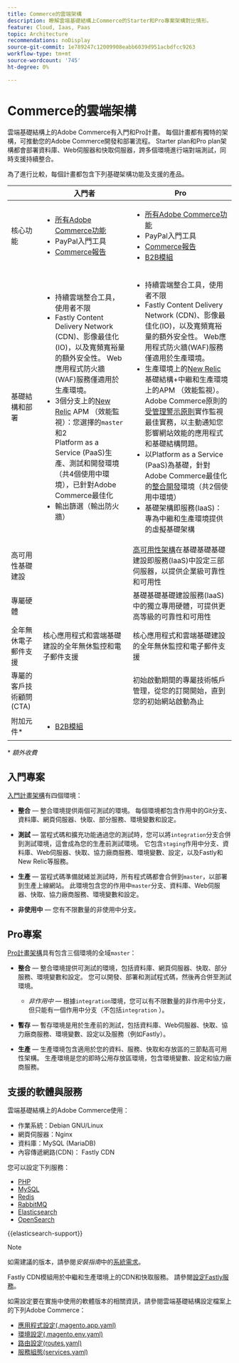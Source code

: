 ```yaml
---
title: Commerce的雲端架構
description: 瞭解雲端基礎結構上Commerce的Starter和Pro專案架構對比情形。
feature: Cloud, Iaas, Paas
topic: Architecture
recommendations: noDisplay
source-git-commit: 1e789247c12009908eabb6039d951acbdfcc9263
workflow-type: tm+mt
source-wordcount: '745'
ht-degree: 0%

---
```


# Commerce的雲端架構

雲端基礎結構上的Adobe Commerce有入門和Pro計畫。 每個計畫都有獨特的架構，可推動您的Adobe Commerce開發和部署流程。 Starter plan和Pro plan架構都會部署資料庫、Web伺服器和快取伺服器，跨多個環境進行端對端測試，同時支援持續整合。

為了進行比較，每個計畫都包含下列基礎架構功能及支援的產品。

|          | 入門者 | Pro |
| -------- | --------------------| ------------------ |
| 核心功能 | <ul><li>[所有Adobe Commerce功能](https://experienceleague.adobe.com/docs/commerce-operations/release/features.html?lang=zh-Hant)</li><li>PayPal入門工具</li><li>[Commerce報告](https://business.adobe.com/products/magento/business-intelligence.html?_ga=2.85288604.442698376.1665067470-1322106587.1655147209)</li></ul> | <ul><li>[所有Adobe Commerce功能](https://experienceleague.adobe.com/docs/commerce-operations/release/features.html?lang=zh-Hant)</li><li>PayPal入門工具</li><li>[Commerce報告](https://business.adobe.com/products/magento/business-intelligence.html?_ga=2.85288604.442698376.1665067470-1322106587.1655147209)</li><li>[B2B模組](https://business.adobe.com/products/magento/b2b-ecommerce.html?_ga=2.105948422.442698376.1665067470-1322106587.1655147209)</li></ul> |
| 基礎結構和部署 | <ul><li>持續雲端整合工具，使用者不限</li><li>Fastly Content Delivery Network (CDN)、影像最佳化(IO)，以及寬頻寬裕量的額外安全性。 Web應用程式防火牆(WAF)服務僅適用於生產環境。</li><li>3個分支上的[New Relic](../monitor/new-relic-service.md) APM （效能監視）：您選擇的`master`和2<br>Platform as a Service (PaaS)生產、測試和開發環境（共4個使用中環境），已針對Adobe Commerce最佳化</li><li>輸出篩選（輸出防火牆）</li></ul> | <ul><li>持續雲端整合工具，使用者不限</li><li>Fastly Content Delivery Network (CDN)、影像最佳化(IO)，以及寬頻寬裕量的額外安全性。 Web應用程式防火牆(WAF)服務僅適用於生產環境。</li><li>生產環境上的[New Relic](../monitor/new-relic-service.md)基礎結構+中繼和生產環境上的APM （效能監視）。 Adobe Commerce原則的[受管理警示原則](../monitor/investigate-performance.md#monitor-performance-with-managed-alerts)實作監視最佳實務，以主動通知您影響網站效能的應用程式和基礎結構問題。</li><li>以Platform as a Service (PaaS)為基礎，針對Adobe Commerce最佳化的[整合開發](pro-architecture.md#integration-environment)環境（共2個使用中環境）</li><li>基礎架構即服務(IaaS)：專為中繼和生產環境提供的虛擬基礎架構</li></ul> |
| 高可用性基礎建設 | | [高可用性架構](pro-architecture.md#redundant-hardware)在基礎基礎基礎建設即服務(IaaS)中設定三部伺服器，以提供企業級可靠性和可用性 |
| 專屬硬體 | | 基礎基礎基礎建設服務(IaaS)中的獨立專用硬體，可提供更高等級的可靠性和可用性 |
| 全年無休電子郵件支援 | 核心應用程式和雲端基礎建設的全年無休監控和電子郵件支援 | 核心應用程式和雲端基礎建設的全年無休監控和電子郵件支援 |
| 專屬的客戶技術顧問(CTA) | | 初始啟動期間的專屬技術帳戶管理，從您的訂閱開始，直到您的初始網站啟動為止 |
| 附加元件\* | <ul><li>[B2B模組](https://business.adobe.com/products/magento/b2b-ecommerce.html)</li></ul> |

\* _額外收費_

## 入門專案

[入門計畫架構](starter-architecture.md)有四個環境：

- **整合** — 整合環境提供兩個可測試的環境。 每個環境都包含作用中的Git分支、資料庫、網頁伺服器、快取、部分服務、環境變數和設定。

- **測試** — 當程式碼和擴充功能通過您的測試時，您可以將`integration`分支合併到測試環境，這會成為您的生產前測試環境。 它包含`staging`作用中分支、資料庫、Web伺服器、快取、協力廠商服務、環境變數、設定，以及Fastly和New Relic等服務。

- **生產** — 當程式碼準備就緒並測試時，所有程式碼都會合併到`master`，以部署到生產上線網站。 此環境包含您的作用中`master`分支、資料庫、Web伺服器、快取、協力廠商服務、環境變數和設定。

- **非使用中** — 您有不限數量的非使用中分支。

## Pro專案

[Pro計畫架構](pro-architecture.md)具有包含三個環境的全域`master`：

- **整合** — 整合環境提供可測試的環境，包括資料庫、網頁伺服器、快取、部分服務、環境變數和設定。 您可以開發、部署和測試程式碼，然後再合併至測試環境。

   - _非作用中_ — 根據`integration`環境，您可以有不限數量的非作用中分支，但只能有一個作用中分支（不包括`integration` ）。

- **暫存** — 暫存環境是用於生產前的測試，包括資料庫、Web伺服器、快取、協力廠商服務、環境變數、設定以及服務（例如Fastly）。

- **生產** — 生產環境包含適用於您的資料、服務、快取和存放區的三節點高可用性架構。 生產環境是您的即時公用存放區環境，包含環境變數、設定和協力廠商服務。

## 支援的軟體與服務

雲端基礎結構上的Adobe Commerce使用：

- 作業系統：Debian GNU/Linux
- 網頁伺服器：Nginx
- 資料庫：MySQL (MariaDB)
- 內容傳遞網路(CDN)： Fastly CDN

您可以設定下列服務：

- [PHP](../application/php-settings.md)
- [MySQL](../services/mysql.md)
- [Redis](../services/redis.md)
- [RabbitMQ](../services/rabbitmq.md)
- [Elasticsearch](../services/elasticsearch.md)
- [OpenSearch](../services/opensearch.md)

{{elasticsearch-support}}

>[!NOTE]
>
>如需建議的版本，請參閱&#x200B;_安裝指南_&#x200B;中的[系統需求](https://experienceleague.adobe.com/docs/commerce-operations/installation-guide/system-requirements.html?lang=zh-Hant)。

Fastly CDN模組用於中繼和生產環境上的CDN和快取服務。 請參閱[設定Fastly服務](../cdn/fastly.md)。

如需設定要在實施中使用的軟體版本的相關資訊，請參閱雲端基礎結構設定檔案上的下列Adobe Commerce：

- [應用程式設定(.magento.app.yaml)](../application/configure-app-yaml.md)
- [環境設定(.magento.env.yaml)](../environment/configure-env-yaml.md)
- [路由設定(routes.yaml)](../routes/routes-yaml.md)
- [服務組態(services.yaml)](../services/services-yaml.md)
